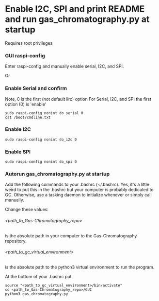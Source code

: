 # Enable I2C, SPI and print README and run gas_chromatography.py at startup
Requires root privileges

### GUI raspi-config
Enter raspi-config and manually enable serial, I2C, and SPI.

Or

### Enable Serial and confirm
Note, 0 is the first (not default iirc) option
For Serial, I2C, and SPI the first option (0) is 'enable'
```
sudo raspi-config nonint do_serial 0
cat /boot/cmdline.txt
```

### Enable I2C
```
sudo raspi-config nonint do_i2c 0
```

### Enable SPI
```
sudo raspi-config nonint do_spi 0
```

### Autorun gas_chromatography.py at startup
Add the following commands to your .bashrc (~/.bashrc).
Yes, it's a little weird to put this in the .bashrc but your computer is probably dedicated to GC. Otherwise, use a tasking daemon to initialize whenever or simply call manually.

Change these values:
###### <path_to_Gas-Chromatography_repo>
is the absolute path in your computer to the Gas-Chromatography repository.
###### <path_to_gc_virtual_environment>
is the absolute path to the python3 virtual environment to run the program.

At the bottom of your .bashrc put
```
source "<path_to_gc_virtual_environment>/bin/activate"
cd <path_to_Gas-Chromatography_repo>/GUI
python3 gas_chromatography.py
```
